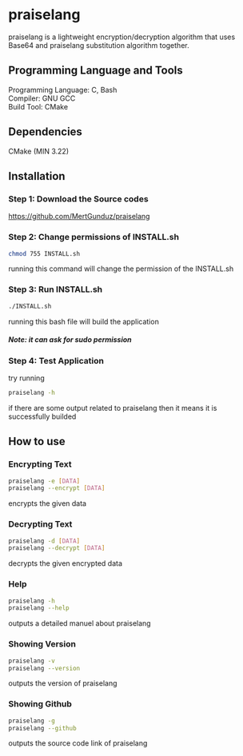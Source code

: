 # praiselang

praiselang is a lightweight encryption/decryption algorithm that uses Base64 and praiselang substitution algorithm together.

## Programming Language and Tools

Programming Language: C, Bash <br>
Compiler: GNU GCC <br>
Build Tool: CMake 

## Dependencies

CMake (MIN 3.22)

## Installation

### Step 1: Download the Source codes

https://github.com/MertGunduz/praiselang

### Step 2: Change permissions of INSTALL.sh

```sh
chmod 755 INSTALL.sh
```
running this command will change the permission of the INSTALL.sh

### Step 3: Run INSTALL.sh

```sh
./INSTALL.sh
```
running this bash file will build the application
##### Note: it can ask for sudo permission

### Step 4: Test Application

try running
```sh
praiselang -h
```
if there are some output related to praiselang then it means it is successfully builded

## How to use

### Encrypting Text

```sh
praiselang -e [DATA]
praiselang --encrypt [DATA]
```
encrypts the given data

### Decrypting Text

```sh
praiselang -d [DATA]
praiselang --decrypt [DATA]
```
decrypts the given encrypted data

### Help

```sh
praiselang -h
praiselang --help
```
outputs a detailed manuel about praiselang

### Showing Version

```sh
praiselang -v
praiselang --version
```
outputs the version of praiselang

### Showing Github

```sh
praiselang -g
praiselang --github
```
outputs the source code link of praiselang
